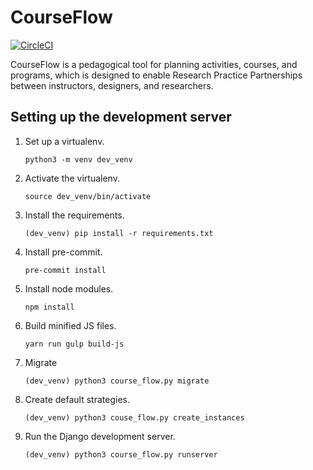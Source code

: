 # CourseFlow

[![CircleCI](https://circleci.com/gh/SALTISES4/CourseFlow.svg?style=svg)](https://circleci.com/gh/SALTISES4/CourseFlow)

CourseFlow is a pedagogical tool for planning activities, courses, and programs, which is designed to enable Research Practice Partnerships between instructors, designers, and researchers.

## Setting up the development server

1.  Set up a virtualenv.

        python3 -m venv dev_venv

2.  Activate the virtualenv.

        source dev_venv/bin/activate

3.  Install the requirements.

        (dev_venv) pip install -r requirements.txt

4.  Install pre-commit.

        pre-commit install

5.  Install node modules.

        npm install

6.  Build minified JS files.

        yarn run gulp build-js

7.  Migrate

        (dev_venv) python3 course_flow.py migrate

8.  Create default strategies.

        (dev_venv) python3 couse_flow.py create_instances

9.  Run the Django development server.

        (dev_venv) python3 course_flow.py runserver

